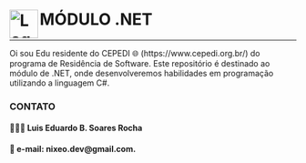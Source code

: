 # <img src="https://upload.wikimedia.org/wikipedia/commons/0/0d/C_Sharp_wordmark.svg" alt="Logo do C#" width="50" height="50" align="left"> MÓDULO .NET
<hr>
Oi sou Edu residente do CEPEDI 🌐 (https://www.cepedi.org.br/) do programa de Residência de Software. Este repositório é destinado ao módulo de .NET, onde desenvolveremos habilidades em programação utilizando a linguagem C#.

<h3>CONTATO</h3>

<h4>🧑🏾‍💻 Luis Eduardo B. Soares Rocha</h4>
<h4>📧 e-mail: nixeo.dev@gmail.com.</h4>

